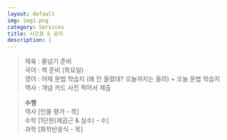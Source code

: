 ```yaml
---
layout: default
img: img1.png
category: Services
title: 시간표 & 공지
description: |
---
```

  
  > 체육 : 줄넘기 준비           
  > 국어 : 책 준비 (목요일)         
  > 영어 : 어제 문법 학습지 (왜 안 올렸대? 오늘까지는 올려) + 오늘 문법 학습지         
  > 역사 : 개념 카드 사진 찍어서 제출
     
  > **수행**      
  > 역사 [인물 평가 - 목]      
  > 수학 [1단원(제곱근 & 실수) - 수]    
  > 과학 [화학반응식 - 목]      